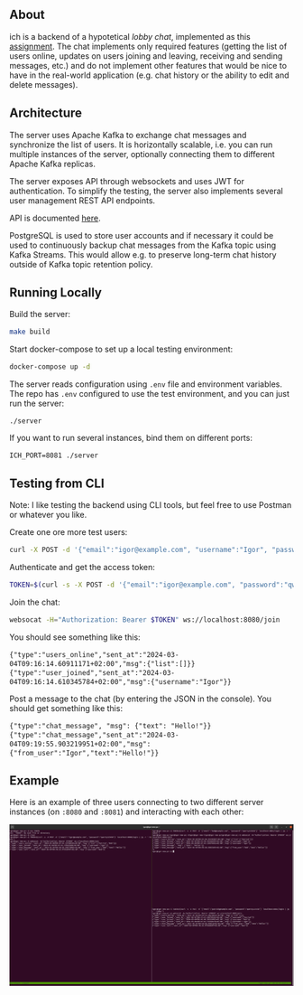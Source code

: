 ## About

ich is a backend of a hypotetical *lobby chat*, implemented as this [assignment](https://github.com/noice-com/developer-assignment). The chat implements only required features (getting the list of users online, updates on users joining and leaving, receiving and sending messages, etc.) and do not implement other features that would be nice to have in the real-world application (e.g. chat history or the ability to edit and delete messages).

## Architecture

The server uses Apache Kafka to exchange chat messages and synchronize the list of users. It is horizontally scalable, i.e. you can run multiple instances of the server, optionally connecting them to different Apache Kafka replicas.

The server exposes API through websockets and uses JWT for authentication. To simplify the testing, the server also implements several user management REST API endpoints.

API is documented [here](doc/api.md).

PostgreSQL is used to store user accounts and if necessary it could be used to continuously backup chat messages from the Kafka topic using Kafka Streams. This would allow e.g. to preserve long-term chat history outside of Kafka topic retention policy. 

## Running Locally

Build the server:

```bash
make build
```

Start docker-compose to set up a local testing environment:
```bash
docker-compose up -d
```

The server reads configuration using `.env` file and environment variables. The repo has `.env` configured to use the test environment, and you can just run the server:

```
./server
```

If you want to run several instances, bind them on different ports:

```
ICH_PORT=8081 ./server
```

## Testing from CLI

Note: I like testing the backend using CLI tools, but feel free to use Postman or whatever you like.

Create one ore more test users:
```bash
curl -X POST -d '{"email":"igor@example.com", "username":"Igor", "password":"qwerty123456"}' localhost:8080/createUser
```

Authenticate and get the access token:
```bash
TOKEN=$(curl -s -X POST -d '{"email":"igor@example.com", "password":"qwerty123456"}' localhost:8080/login | jq -r '.token')
```

Join the chat:
```bash
websocat -H="Authorization: Bearer $TOKEN" ws://localhost:8080/join
```

You should see something like this:

```
{"type":"users_online","sent_at":"2024-03-04T09:16:14.60911171+02:00","msg":{"list":[]}}
{"type":"user_joined","sent_at":"2024-03-04T09:16:14.610345784+02:00","msg":{"username":"Igor"}}
```

Post a message to the chat (by entering the JSON in the console). You should get something like this:

```
{"type":"chat_message", "msg": {"text": "Hello!"}}
{"type":"chat_message","sent_at":"2024-03-04T09:19:55.903219951+02:00","msg":{"from_user":"Igor","text":"Hello!"}}
```

## Example

Here is an example of three users connecting to two different server instances (on `:8080` and `:8081`) and interacting with each other:

![Example](doc/screenshot.png)
